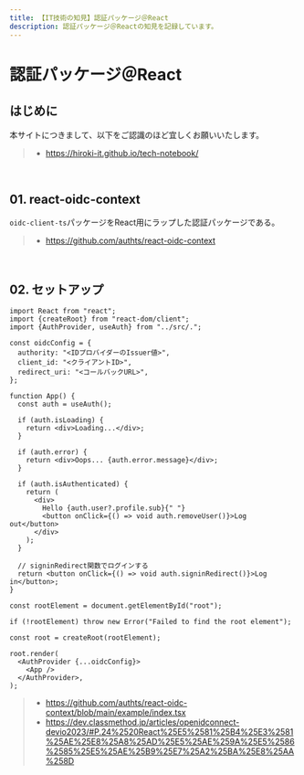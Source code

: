 ```yaml
---
title: 【IT技術の知見】認証パッケージ＠React
description: 認証パッケージ＠Reactの知見を記録しています。
---
```


# 認証パッケージ＠React

## はじめに

本サイトにつきまして、以下をご認識のほど宜しくお願いいたします。

> - https://hiroki-it.github.io/tech-notebook/

<br>

## 01. react-oidc-context

`oidc-client-ts`パッケージをReact用にラップした認証パッケージである。

> - https://github.com/authts/react-oidc-context

<br>

## 02. セットアップ

```tsx
import React from "react";
import {createRoot} from "react-dom/client";
import {AuthProvider, useAuth} from "../src/.";

const oidcConfig = {
  authority: "<IDプロバイダーのIssuer値>",
  client_id: "<クライアントID>",
  redirect_uri: "<コールバックURL>",
};

function App() {
  const auth = useAuth();

  if (auth.isLoading) {
    return <div>Loading...</div>;
  }

  if (auth.error) {
    return <div>Oops... {auth.error.message}</div>;
  }

  if (auth.isAuthenticated) {
    return (
      <div>
        Hello {auth.user?.profile.sub}{" "}
        <button onClick={() => void auth.removeUser()}>Log out</button>
      </div>
    );
  }

  // signinRedirect関数でログインする
  return <button onClick={() => void auth.signinRedirect()}>Log in</button>;
}

const rootElement = document.getElementById("root");

if (!rootElement) throw new Error("Failed to find the root element");

const root = createRoot(rootElement);

root.render(
  <AuthProvider {...oidcConfig}>
    <App />
  </AuthProvider>,
);
```

> - https://github.com/authts/react-oidc-context/blob/main/example/index.tsx
> - https://dev.classmethod.jp/articles/openidconnect-devio2023/#P.24%2520React%25E5%2581%25B4%25E3%2581%25AE%25E8%25A8%25AD%25E5%25AE%259A%25E5%2586%2585%25E5%25AE%25B9%25E7%25A2%25BA%25E8%25AA%258D

<br>

